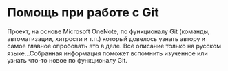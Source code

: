 # Помощь при работе с Git

Проект, на основе Microsoft OneNote, по функционалу Git (команды, автоматизации, хитрости и т.п.) который довелось узнать автору и самое главное опробовать это в деле. Всё описание только на русском языке...Собранная информация поможет вспомнить изученное или узнать что-то новое по функционалу Git.
